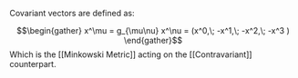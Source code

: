 Covariant vectors are defined as: 

$$\begin{gather} x^\mu = g_{\mu\nu} x^\nu = (x^0,\; -x^1,\; -x^2,\; -x^3 ) \end{gather}$$
Which is the [[Minkowski Metric]] acting on the [[Contravariant]] counterpart.
